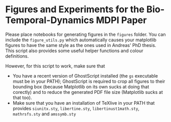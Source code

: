# Figures and Experiments for the Bio-Temporal-Dynamics MDPI Paper

Please place notebooks for generating figures in the `figures` folder.
You can include the `figure_utils.py` which automatically causes your matplotlib figures to have the same style as the ones used in Andreas' PhD thesis.
This script also provides some useful helper functions and colour definitions.

However, for this script to work, make sure that
* You have a recent version of GhostScript installed (the `gs` executable must be in your PATH); GhostScript is required to crop all figures to their bounding box (because Matplotlib on its own sucks at doing that corectly) and to reduce the generated PDF file size (Matplotlib sucks at that too).
* Make sure that you have an installation of TeXlive in your PATH that provides `siunitx.sty`, `libertine.sty`, `libertinust1math.sty`, `mathrsfs.sty` and `amssymb.sty`
